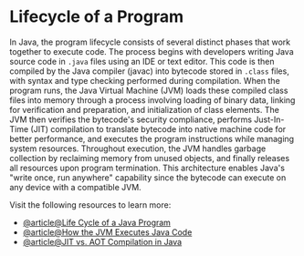 # Lifecycle of a Program

In Java, the program lifecycle consists of several distinct phases that work together to execute code. The process begins with developers writing Java source code in `.java` files using an IDE or text editor. This code is then compiled by the Java compiler (javac) into bytecode stored in `.class` files, with syntax and type checking performed during compilation. When the program runs, the Java Virtual Machine (JVM) loads these compiled class files into memory through a process involving loading of binary data, linking for verification and preparation, and initialization of class elements. The JVM then verifies the bytecode's security compliance, performs Just-In-Time (JIT) compilation to translate bytecode into native machine code for better performance, and executes the program instructions while managing system resources. Throughout execution, the JVM handles garbage collection by reclaiming memory from unused objects, and finally releases all resources upon program termination. This architecture enables Java's "write once, run anywhere" capability since the bytecode can execute on any device with a compatible JVM.

Visit the following resources to learn more:

- [@article@Life Cycle of a Java Program](https://www.startertutorials.com/corejava/life-cycle-java-program.html)
- [@article@How the JVM Executes Java Code](https://www.cesarsotovalero.net/blog/how-the-jvm-executes-java-code.html)
- [@article@JIT vs. AOT Compilation in Java](https://bell-sw.com/blog/compilation-in-java-jit-vs-aot/)
